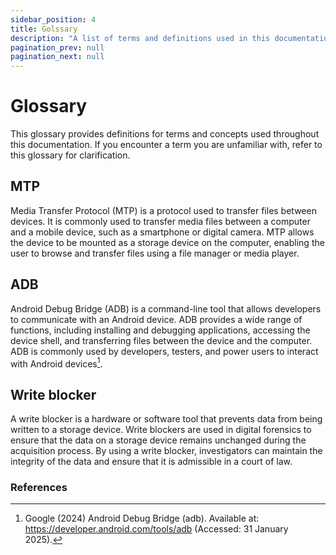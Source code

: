 ```yaml
---
sidebar_position: 4
title: Golssary
description: "A list of terms and definitions used in this documentation."
pagination_prev: null
pagination_next: null
---
```


# Glossary

This glossary provides definitions for terms and concepts used throughout this documentation. If you encounter a term you are unfamiliar with, refer to this glossary for clarification.

## MTP

Media Transfer Protocol (MTP) is a protocol used to transfer files between devices. It is commonly used to transfer media files between a computer and a mobile device, such as a smartphone or digital camera. MTP allows the device to be mounted as a storage device on the computer, enabling the user to browse and transfer files using a file manager or media player.

## ADB

Android Debug Bridge (ADB) is a command-line tool that allows developers to communicate with an Android device. ADB provides a wide range of functions, including installing and debugging applications, accessing the device shell, and transferring files between the device and the computer. ADB is commonly used by developers, testers, and power users to interact with Android devices[^1].

## Write blocker

A write blocker is a hardware or software tool that prevents data from being written to a storage device. Write blockers are used in digital forensics to ensure that the data on a storage device remains unchanged during the acquisition process. By using a write blocker, investigators can maintain the integrity of the data and ensure that it is admissible in a court of law.


### References
[^1]: Google (2024) Android Debug Bridge (adb). Available at: https://developer.android.com/tools/adb (Accessed: 31 January 2025).



